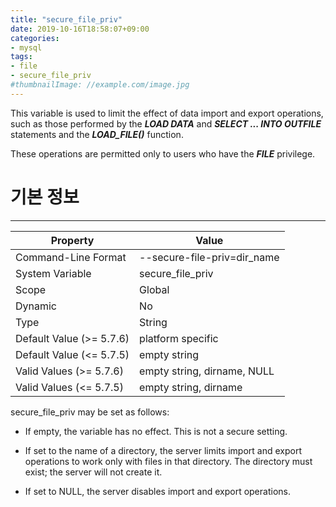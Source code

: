 ```yaml
---
title: "secure_file_priv"
date: 2019-10-16T18:58:07+09:00
categories:
- mysql
tags:
- file
- secure_file_priv
#thumbnailImage: //example.com/image.jpg
---
```


This variable is used to limit the effect of data import and export operations, such as those performed by the ***LOAD DATA*** and ***SELECT ... INTO OUTFILE*** statements and the ***LOAD_FILE()*** function.
<!--more-->

These operations are permitted only to users who have the ***FILE*** privilege.

# 기본 정보
---

Property			| Value
---				| ---
Command-Line Format		| --secure-file-priv=dir_name
System Variable			| secure_file_priv
Scope				| Global
Dynamic				| No
Type				| String
Default Value (>= 5.7.6)	| platform specific
Default Value (<= 5.7.5)	| empty string
Valid Values (>= 5.7.6) 	| empty string, dirname, NULL
Valid Values (<= 5.7.5) 	| empty string, dirname

secure_file_priv may be set as follows:

* If empty, the variable has no effect. This is not a secure setting.

* If set to the name of a directory, the server limits import and export operations to work only with files in that directory. The directory must exist; the server will not create it.

* If set to NULL, the server disables import and export operations.
